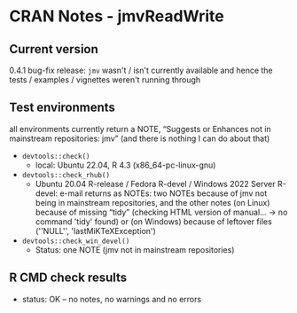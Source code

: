 # CRAN Notes - jmvReadWrite

## Current version
0.4.1
bug-fix release: `jmv` wasn't / isn't currently available and hence the tests / examples / vignettes weren't running through

## Test environments
all environments currently return a NOTE, “Suggests or Enhances not in mainstream repositories: jmv” (and there is nothing I can do about that)
* `devtools::check()`
  - local: Ubuntu 22.04, R 4.3 (x86_64-pc-linux-gnu)
* `devtools::check_rhub()`
  - Ubuntu 20.04 R-release / Fedora R-devel / Windows 2022 Server R-devel: e-mail returns as NOTEs: two NOTEs because of jmv not being in
    mainstream repositories, and the other notes (on Linux) because of missing “tidy” (checking HTML version of manual... → no command 'tidy' found)
    or (on Windows) because of leftover files (''NULL'', 'lastMiKTeXException')
* `devtools::check_win_devel()`
  - Status: one NOTE (jmv not in mainstream repositories)

## R CMD check results
* status: OK – no notes, no warnings and no errors

